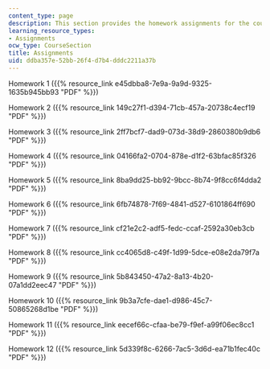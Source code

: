 ```yaml
---
content_type: page
description: This section provides the homework assignments for the course.
learning_resource_types:
- Assignments
ocw_type: CourseSection
title: Assignments
uid: ddba357e-52bb-26f4-d7b4-dddc2211a37b
---
```


Homework 1 ({{% resource_link e45dbba8-7e9a-9a9d-9325-1635b945bb93 "PDF" %}})

Homework 2 ({{% resource_link 149c27f1-d394-71cb-457a-20738c4ecf19 "PDF" %}})

Homework 3 ({{% resource_link 2ff7bcf7-dad9-073d-38d9-2860380b9db6 "PDF" %}})

Homework 4 ({{% resource_link 04166fa2-0704-878e-d1f2-63bfac85f326 "PDF" %}})

Homework 5 ({{% resource_link 8ba9dd25-bb92-9bcc-8b74-9f8cc6f4dda2 "PDF" %}})

Homework 6 ({{% resource_link 6fb74878-7f69-4841-d527-6101864ff690 "PDF" %}})

Homework 7 ({{% resource_link cf21e2c2-adf5-fedc-ccaf-2592a30eb3cb "PDF" %}})

Homework 8 ({{% resource_link cc4065d8-c49f-1d99-5dce-e08e2da79f7a "PDF" %}})

Homework 9 ({{% resource_link 5b843450-47a2-8a13-4b20-07a1dd2eec47 "PDF" %}})

Homework 10 ({{% resource_link 9b3a7cfe-dae1-d986-45c7-50865268d1be "PDF" %}})

Homework 11 ({{% resource_link eecef66c-cfaa-be79-f9ef-a99f06ec8cc1 "PDF" %}})

Homework 12 ({{% resource_link 5d339f8c-6266-7ac5-3d6d-ea71b1fec40c "PDF" %}})